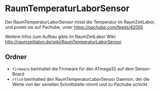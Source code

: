 # RaumTemperaturLaborSensor
Der RaumTemperaturLaborSensor misst die Temperatur im RaumZeitLabor, und postet sie auf Pachube, unter https://pachube.com/feeds/42055

Weitere Infos zum Aufbau gibts im RaumZeitLabor Wiki: http://raumzeitlabor.de/wiki/RaumTemperaturLaborSensor

## Ordner
* <code>firmware</code> beinhaltet die Firmware für den ATmega32 auf dem Sensor-Board
* <code>rtlsd</code> beinhalted den RaumTemperaturLaborSensor Daemon, der die Werte von der seriellen Schnittstelle nimmt und zu Pachube schickt.
